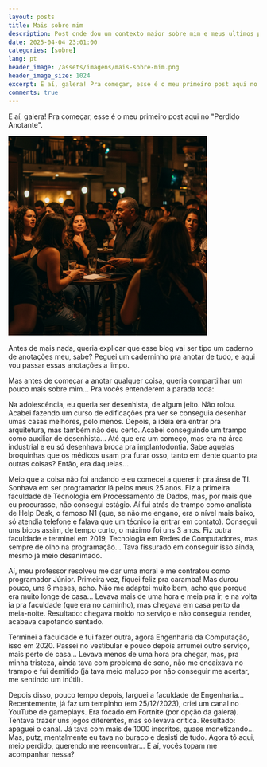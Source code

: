 ```yaml
---
layout: posts
title: Mais sobre mim
description: Post onde dou um contexto maior sobre mim e meus ultimos passos antes de criar o blog.
date: 2025-04-04 23:01:00
categories: [sobre]
lang: pt
header_image: /assets/imagens/mais-sobre-mim.png
header_image_size: 1024
excerpt: E aí, galera! Pra começar, esse é o meu primeiro post aqui no "Perdido Anotante".
comments: true
---
```


E aí, galera! Pra começar, esse é o meu primeiro post aqui no "Perdido Anotante".

<img alt="Mais sobre mim" src="/assets/imagens/mais-sobre-mim.png" width="400" height="400">

Antes de mais nada, queria explicar que esse blog vai ser tipo um caderno de anotações meu, sabe? Peguei um caderninho pra anotar de tudo, e aqui vou passar essas anotações a limpo.

Mas antes de começar a anotar qualquer coisa, queria compartilhar um pouco mais sobre mim... Pra vocês entenderem a parada toda:

Na adolescência, eu queria ser desenhista, de algum jeito. Não rolou. Acabei fazendo um curso de edificações pra ver se conseguia desenhar umas casas melhores, pelo menos. Depois, a ideia era entrar pra arquitetura, mas também não deu certo. Acabei conseguindo um trampo como auxiliar de desenhista... Até que era um começo, mas era na área industrial e eu só desenhava broca pra implantodontia. Sabe aquelas broquinhas que os médicos usam pra furar osso, tanto em dente quanto pra outras coisas? Então, era daquelas...

Meio que a coisa não foi andando e eu comecei a querer ir pra área de TI. Sonhava em ser programador lá pelos meus 25 anos. Fiz a primeira faculdade de Tecnologia em Processamento de Dados, mas, por mais que eu procurasse, não consegui estágio. Aí fui atrás de trampo como analista de Help Desk, o famoso N1 (que, se não me engano, era o nível mais baixo, só atendia telefone e falava que um técnico ia entrar em contato). Consegui uns bicos assim, de tempo curto, o máximo foi uns 3 anos. Fiz outra faculdade e terminei em 2019, Tecnologia em Redes de Computadores, mas sempre de olho na programação... Tava fissurado em conseguir isso ainda, mesmo já meio desanimado.

Aí, meu professor resolveu me dar uma moral e me contratou como programador Júnior. Primeira vez, fiquei feliz pra caramba! Mas durou pouco, uns 6 meses, acho. Não me adaptei muito bem, acho que porque era muito longe de casa... Levava mais de uma hora e meia pra ir, e na volta ia pra faculdade (que era no caminho), mas chegava em casa perto da meia-noite. Resultado: chegava moído no serviço e não conseguia render, acabava capotando sentado.

Terminei a faculdade e fui fazer outra, agora Engenharia da Computação, isso em 2020. Passei no vestibular e pouco depois arrumei outro serviço, mais perto de casa... Levava menos de uma hora pra chegar, mas, pra minha tristeza, ainda tava com problema de sono, não me encaixava no trampo e fui demitido (já tava meio maluco por não conseguir me acertar, me sentindo um inútil).

Depois disso, pouco tempo depois, larguei a faculdade de Engenharia... Recentemente, já faz um tempinho (em 25/12/2023), criei um canal no YouTube de gameplays. Era focado em Fortnite (por opção da galera). Tentava trazer uns jogos diferentes, mas só levava crítica. Resultado: apaguei o canal. Já tava com mais de 1000 inscritos, quase monetizando... Mas, putz, mentalmente eu tava no buraco e desisti de tudo. Agora tô aqui, meio perdido, querendo me reencontrar... E aí, vocês topam me acompanhar nessa?